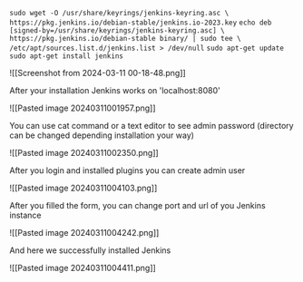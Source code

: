 `sudo wget -O /usr/share/keyrings/jenkins-keyring.asc \`
  `https://pkg.jenkins.io/debian-stable/jenkins.io-2023.key`
`echo deb [signed-by=/usr/share/keyrings/jenkins-keyring.asc] \`
  `https://pkg.jenkins.io/debian-stable binary/ | sudo tee \`
  `/etc/apt/sources.list.d/jenkins.list > /dev/null`
`sudo apt-get update`
`sudo apt-get install jenkins`

![[Screenshot from 2024-03-11 00-18-48.png]]

After your installation Jenkins works on 'localhost:8080' 

![[Pasted image 20240311001957.png]]

You can use cat command or a text editor to see admin password (directory can be changed depending installation your way)

![[Pasted image 20240311002350.png]]

After you login and installed plugins you can create admin user

![[Pasted image 20240311004103.png]]

After you filled the form, you can change port and url of you Jenkins instance

![[Pasted image 20240311004242.png]]

And here we successfully installed Jenkins 

![[Pasted image 20240311004411.png]]